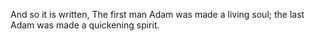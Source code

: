 And so it is written, The first man Adam was made a living soul; the last Adam was made a quickening spirit.
